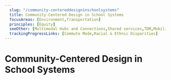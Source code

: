 ```yaml
---
  slug: "/community-centereddesigninschoolsystems"
  title: Community-Centered Design in School Systems
  focusAreas: [Environment,Transportation]
  principles: [Equity]
  seeOther: [Multimodal Hubs and Connections,Shared services,TDM,Mobility as a Service (MaaS)]
  trackingProgressLinks: [Commute Mode,Racial & Ethnic Disparities]
---
```

# Community-Centered Design in School Systems